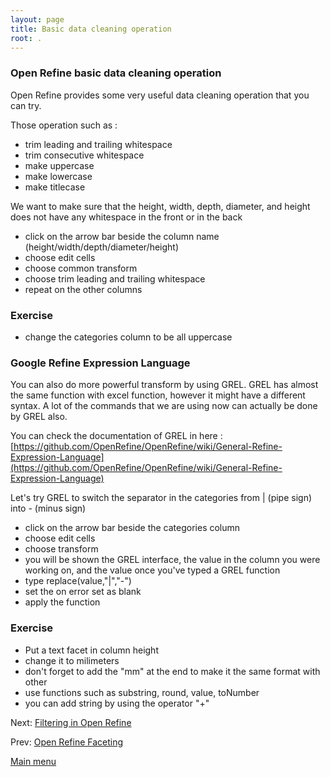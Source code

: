 ```yaml
---
layout: page
title: Basic data cleaning operation
root: .
---
```


### Open Refine basic data cleaning operation

Open Refine provides some very useful data cleaning operation that you can try.

Those operation such as :

- trim leading and trailing whitespace
- trim consecutive whitespace
- make uppercase
- make lowercase
- make titlecase

We want to make sure that the height, width, depth, diameter, and height does not have any whitespace in the front or in the back

- click on the arrow bar beside the column name (height/width/depth/diameter/height)
- choose edit cells
- choose common transform
- choose trim leading and trailing whitespace
- repeat on the other columns

### Exercise

- change the categories column to be all uppercase

### Google Refine Expression Language

You can also do more powerful transform by using GREL. GREL has almost the same function with excel function, however it might have a different syntax. A lot of the commands that we are using now can actually be done by GREL also.

You can check the documentation of GREL in here : [https://github.com/OpenRefine/OpenRefine/wiki/General-Refine-Expression-Language](https://github.com/OpenRefine/OpenRefine/wiki/General-Refine-Expression-Language)

Let's try GREL to switch the separator in the categories from | (pipe sign) into - (minus sign)

- click on the arrow bar beside the categories column
- choose edit cells
- choose transform
- you will be shown the GREL interface, the value in the column you were working on, and the value once you've typed a GREL function
- type replace(value,"|","-")
- set the on error set as blank
- apply the function

### Exercise

- Put a text facet in column height
- change it to milimeters
- don't forget to add the "mm" at the end to make it the same format with other
- use functions such as substring, round, value, toNumber
- you can add string by using the operator "+"

Next: [Filtering in Open Refine](open-refine-06-filtering.html)

Prev: [Open Refine Faceting](open-refine-04-faceting.html)


[Main menu](index.html)
